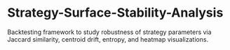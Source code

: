 # Strategy-Surface-Stability-Analysis
Backtesting framework to study robustness of strategy parameters via Jaccard similarity, centroid drift, entropy, and heatmap visualizations.
